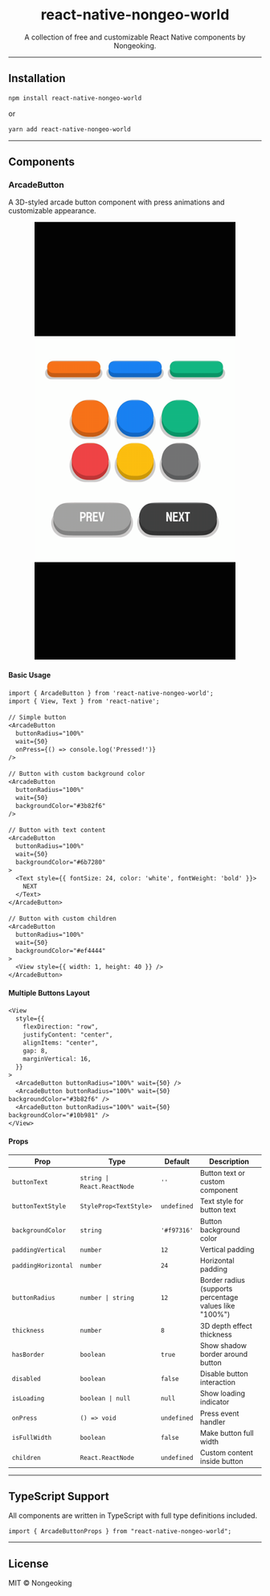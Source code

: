 <h1 align="center">react-native-nongeo-world</h1>

<p align="center">A collection of free and customizable React Native components by Nongeoking.</p>

---

## Installation

```bash
npm install react-native-nongeo-world
```

or

```bash
yarn add react-native-nongeo-world
```

---

## Components

### ArcadeButton

A 3D-styled arcade button component with press animations and customizable appearance.

<p align="center">
  <img src="./public/ArcadeButton_examples.gif" alt="ArcadeButton Examples" width="400" />
</p>

#### Basic Usage

```tsx
import { ArcadeButton } from 'react-native-nongeo-world';
import { View, Text } from 'react-native';

// Simple button
<ArcadeButton
  buttonRadius="100%"
  wait={50}
  onPress={() => console.log('Pressed!')}
/>

// Button with custom background color
<ArcadeButton
  buttonRadius="100%"
  wait={50}
  backgroundColor="#3b82f6"
/>

// Button with text content
<ArcadeButton
  buttonRadius="100%"
  wait={50}
  backgroundColor="#6b7280"
>
  <Text style={{ fontSize: 24, color: 'white', fontWeight: 'bold' }}>
    NEXT
  </Text>
</ArcadeButton>

// Button with custom children
<ArcadeButton
  buttonRadius="100%"
  wait={50}
  backgroundColor="#ef4444"
>
  <View style={{ width: 1, height: 40 }} />
</ArcadeButton>
```

#### Multiple Buttons Layout

```tsx
<View
  style={{
    flexDirection: "row",
    justifyContent: "center",
    alignItems: "center",
    gap: 8,
    marginVertical: 16,
  }}
>
  <ArcadeButton buttonRadius="100%" wait={50} />
  <ArcadeButton buttonRadius="100%" wait={50} backgroundColor="#3b82f6" />
  <ArcadeButton buttonRadius="100%" wait={50} backgroundColor="#10b981" />
</View>
```

#### Props

| Prop                | Type                        | Default     | Description                                            |
| ------------------- | --------------------------- | ----------- | ------------------------------------------------------ |
| `buttonText`        | `string \| React.ReactNode` | `''`        | Button text or custom component                        |
| `buttonTextStyle`   | `StyleProp<TextStyle>`      | `undefined` | Text style for button text                             |
| `backgroundColor`   | `string`                    | `'#f97316'` | Button background color                                |
| `paddingVertical`   | `number`                    | `12`        | Vertical padding                                       |
| `paddingHorizontal` | `number`                    | `24`        | Horizontal padding                                     |
| `buttonRadius`      | `number \| string`          | `12`        | Border radius (supports percentage values like "100%") |
| `thickness`         | `number`                    | `8`         | 3D depth effect thickness                              |
| `hasBorder`         | `boolean`                   | `true`      | Show shadow border around button                       |
| `disabled`          | `boolean`                   | `false`     | Disable button interaction                             |
| `isLoading`         | `boolean \| null`           | `null`      | Show loading indicator                                 |
| `onPress`           | `() => void`                | `undefined` | Press event handler                                    |
| `isFullWidth`       | `boolean`                   | `false`     | Make button full width                                 |
| `children`          | `React.ReactNode`           | `undefined` | Custom content inside button                           |

---

## TypeScript Support

All components are written in TypeScript with full type definitions included.

```tsx
import { ArcadeButtonProps } from "react-native-nongeo-world";
```

---

## License

MIT © Nongeoking
